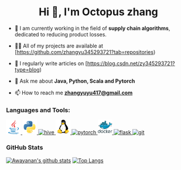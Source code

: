 <h1 align="center">Hi 👋, I'm Octopus zhang</h1>

- 🌱 I am currently working in the field of **supply chain algorithms**, dedicated to reducing product losses.

- 👨‍💻 All of my projects are available at [https://github.com/zhangyu345293721?tab=repositories)

- 📝 I regularly write articles on [https://blog.csdn.net/zy345293721?type=blog)

- 💬 Ask me about **Java, Python, Scala and Pytorch**

- 📫 How to reach me **zhangyuyu417@gmail.com**

<!-- <h3 align="left">Connect with me:</h3> -->
<p align="left">
</p>

<h3 align="left">Languages and Tools:</h3>
<p align="left"> <a href="https://www.java.com" target="_blank" rel="noreferrer"> <img src="https://raw.githubusercontent.com/devicons/devicon/master/icons/java/java-original.svg" alt="java" width="40" height="40"/> </a> <a href="https://www.nginx.com" target="_blank" rel="noreferrer">  <img src="https://raw.githubusercontent.com/devicons/devicon/master/icons/python/python-original.svg" alt="python" width="40" height="40"/> </a> <a href="https://hive.apache.org/" target="_blank" rel="noreferrer"> <img src="https://www.vectorlogo.zone/logos/apache_hive/apache_hive-icon.svg" alt="hive" width="40" height="40"/> </a>
<a href="https://www.linux.org/" target="_blank" rel="noreferrer"> <img src="https://raw.githubusercontent.com/devicons/devicon/master/icons/linux/linux-original.svg" alt="linux" width="40" height="40"/> </a> <a href="https://pytorch.org/" target="_blank" rel="noreferrer"> <img src="https://www.vectorlogo.zone/logos/pytorch/pytorch-icon.svg" alt="pytorch" width="40" height="40"/> </a>
<a href="https://www.docker.com/" target="_blank" rel="noreferrer"> <img src="https://raw.githubusercontent.com/devicons/devicon/master/icons/docker/docker-original-wordmark.svg" alt="docker" width="40" height="40"/> </a> <a href="https://flask.palletsprojects.com/" target="_blank" rel="noreferrer"> <img src="https://www.vectorlogo.zone/logos/pocoo_flask/pocoo_flask-icon.svg" alt="flask" width="40" height="40"/> </a> <a href="https://git-scm.com/" target="_blank" rel="noreferrer"> <img src="https://www.vectorlogo.zone/logos/git-scm/git-scm-icon.svg" alt="git" width="40" height="40"/> </a><a href="https://pytorch.org/" target="_blank" rel="noreferrer"> </a> 
</p>

<!-- <p>&nbsp;<img align="center" src="https://github-readme-stats.vercel.app/api?username=zhangyu345293721&show_icons=true&locale=en" alt="zhangyu345293721" /></p> -->

### GitHub Stats
[![Awayanan's github stats](https://github-readme-stats.vercel.app/api?username=zhangyu345293721&show_icons=true&theme=vue-dark)](https://github.com/anuraghazra/github-readme-stats)
<a href="https://github.com/anuraghazra/github-readme-stats">
  <img src="https://github-readme-stats.vercel.app/api/top-langs/?username=lyhue1991&hide=javascript,html,css,fortran&theme=vue-dark" height="195px" title="Top Langs" alt="Top Langs"/>
</a>
